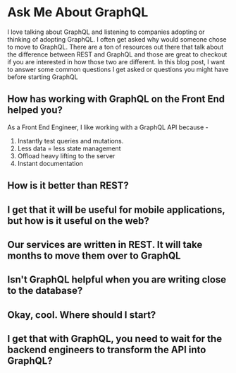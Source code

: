 # Ask Me About GraphQL 

I love talking about GraphQL and listening to companies adopting or thinking of adopting GraphQL. I often get asked why would someone chose to move to GraphQL. There are a ton of resources out there that talk about the difference between REST and GraphQL and those are great to checkout if you are interested in how those two are different. In this blog post, I want to answer some common questions I get asked or questions you might have before starting GraphQL



## How has working with GraphQL on the Front End helped you?

As a Front End Engineer, I like working with a GraphQL API because -

1. Instantly test queries and mutations. 
2. Less data = less state management
3. Offload heavy lifting to the server 
4. Instant documentation 



## How is it better than REST? 

## I get that it will be useful for mobile applications, but how is it useful on the web?

## Our services are written in REST. It will take months to move them over to GraphQL 

## Isn't GraphQL helpful when you are writing close to the database? 

## Okay, cool. Where should I start?

## I get that with GraphQL, you need to wait for the backend engineers to transform the API into GraphQL? 

